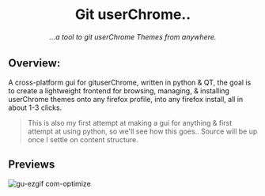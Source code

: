 <div align="center">

# Git userChrome..

###### ...a tool to git userChrome Themes from anywhere.

</div>

## Overview:

A cross-platform gui for gituserChrome, written in python & QT, the goal is to create a lightweight frontend for browsing, managing, & installing userChrome themes onto any firefox profile, into any firefox install, all in about 1-3 clicks.

> This is also my first attempt at making a gui for anything & first attempt at using python, so we'll see how this goes.. Source will be up once I settle on content structure.

## Previews



![gu-ezgif com-optimize](https://github.com/user-attachments/assets/3bfa2aec-5e01-4d7f-97ef-008da76ca36c)
